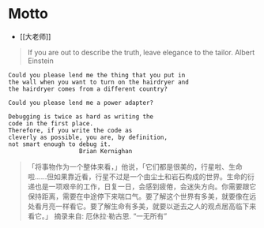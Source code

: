 # Motto

* [[大老师]]

> If you are out to describe the truth, 
> leave elegance to the tailor. 
>                     Albert Einstein 

```
Could you please lend me the thing that you put in 
the wall when you want to turn on the hairdryer and 
the hairdryer comes from a different country? 
 
Could you please lend me a power adapter? 
```

```
Debugging is twice as hard as writing the
code in the first place.
Therefore, if you write the code as
cleverly as possible, you are, by definition,
not smart enough to debug it.
                    Brian Kernighan
```

> 「将事物作为一个整体来看，」他说，「它们都是很美的，行星啦、生命啦……但如果靠近看，行星不过是一个由尘土和岩石构成的世界。生命的衍递也是一项艰辛的工作，日复一日，会感到疲倦，会迷失方向。你需要跟它保持距离，需要在中途停下来喘口气。要了解这个世界有多美，就要像在远处看月亮一样看它。要了解生命有多美，就要以逝去之人的观点居高临下来看它。」
> 摘录来自: 厄休拉·勒古恩. “一无所有”
